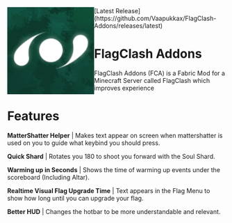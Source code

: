 <img align="left" src="src/main/resources/fca/assets/icon.png" height="200" width="200">
[Latest Release](https://github.com/Vaapukkax/FlagClash-Addons/releases/latest)

# FlagClash Addons
FlagClash Addons (FCA) is a Fabric Mod for a Minecraft Server called FlagClash which improves experience

# Features
**MatterShatter Helper** | Makes text appear on screen when mattershatter is used on you to guide what keybind you should press.

**Quick Shard** | Rotates you 180 to shoot you forward with the Soul Shard.

**Warming up in Seconds** | Shows the time of warming up events under the scoreboard (Including Altar).

**Realtime Visual Flag Upgrade Time** | Text appears in the Flag Menu to show how long until you can upgrade your flag.

**Better HUD** | Changes the hotbar to be more understandable and relevant.
